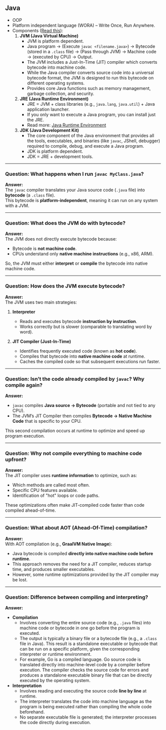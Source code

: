 ## Java
- OOP
- Platform independent language (WORA) – Write Once, Run Anywhere.
- Components ([Read this](https://blog.bytebytego.com/i/172716141/how-java-works)):
    1. **JVM (Java Virtual Machine)**
        - JVM is platform dependent.
        - Java program → (Execute `javac <filename.java>`) → Bytecode (stored in a `.class` file) → (Pass through JVM) → Machine code → (executed by CPU) → Output.
        - The JVM includes a Just-In-Time (JIT) compiler which converts bytecode into machine code.
        - While the Java compiler converts source code into a universal bytecode format, the JVM is designed to run this bytecode on different operating systems.
        - Provides core Java functions such as memory management, garbage collection, and security.
    2. **JRE (Java Runtime Environment)**
        - JRE = JVM + class libraries (e.g., `java.lang`, `java.util`) + Java application launcher.
        - If you only want to execute a Java program, you can install just the JRE.
        - Read more: [Java Runtime Environment](https://aws.amazon.com/what-is/java-runtime-environment/)
    3. **JDK (Java Development Kit)**
        - The core component of the Java environment that provides all the tools, executables, and binaries (like `javac`, JShell, debugger) required to compile, debug, and execute a Java program.
        - JDK is platform dependent.
        - JDK = JRE + development tools.

---

### Question: What happens when I run `javac MyClass.java`?
**Answer:**  
The `javac` compiler translates your Java source code (`.java` file) into **bytecode** (a `.class` file).  
This bytecode is **platform-independent**, meaning it can run on any system with a JVM.

---

### Question: What does the JVM do with bytecode?
**Answer:**  
The JVM does not directly execute bytecode because:
- Bytecode is **not machine code**.
- CPUs understand only **native machine instructions** (e.g., x86, ARM).

So, the JVM must either **interpret** or **compile** the bytecode into native machine code.

---

### Question: How does the JVM execute bytecode?
**Answer:**  
The JVM uses two main strategies:
1. **Interpreter**  
   - Reads and executes bytecode **instruction by instruction**.
   - Works correctly but is slower (comparable to translating word by word).

2. **JIT Compiler (Just-In-Time)**  
   - Identifies frequently executed code (known as **hot code**).
   - Compiles that bytecode into **native machine code** at runtime.
   - Caches the compiled code so that subsequent executions run faster.

---

### Question: Isn’t the code already compiled by `javac`? Why compile again?
**Answer:**  
- `javac` compiles **Java source → Bytecode** (portable and not tied to any CPU).  
- The JVM’s JIT Compiler then compiles **Bytecode → Native Machine Code** that is specific to your CPU.  

This second compilation occurs at runtime to optimize and speed up program execution.

---

### Question: Why not compile everything to machine code upfront?
**Answer:**  
The JIT compiler uses **runtime information** to optimize, such as:
- Which methods are called most often.
- Specific CPU features available.
- Identification of "hot" loops or code paths.  

These optimizations often make JIT-compiled code faster than code compiled ahead-of-time.

---

### Question: What about AOT (Ahead-Of-Time) compilation?
**Answer:**  
With AOT compilation (e.g., **GraalVM Native Image**):
- Java bytecode is compiled **directly into native machine code before runtime**.
- This approach removes the need for a JIT compiler, reduces startup time, and produces smaller executables.
- However, some runtime optimizations provided by the JIT compiler may be lost.

---

### Question: Difference between compiling and interpreting?
**Answer:**  
- **Compilation**
    - Involves converting the entire source code (e.g., `.java` files) into machine code or bytecode in one go before the program is executed.
    - The output is typically a binary file or a bytecode file (e.g., a `.class` file in Java). This result is a standalone executable or bytecode that can be run on a specific platform, given the corresponding interpreter or runtime environment.
    - For example, Go is a compiled language. Go source code is translated directly into machine-level code by a compiler before execution. The compiler checks the source code for errors and produces a standalone executable binary file that can be directly executed by the operating system.
- **Interpretation**
    - Involves reading and executing the source code **line by line** at runtime.
    - The interpreter translates the code into machine language as the program is being executed rather than compiling the whole code beforehand.
    - No separate executable file is generated; the interpreter processes the code directly during execution.